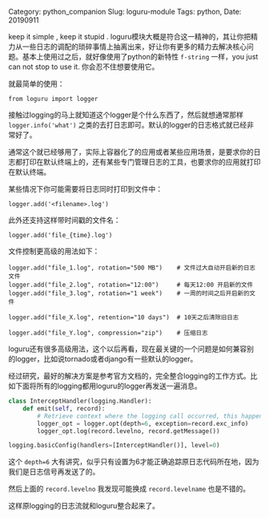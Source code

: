 Category: python_companion
Slug: loguru-module
Tags:  python, 
Date: 20190911



keep it simple , keep it stupid . loguru模块大概是符合这一精神的，其让你把精力从一些日志的调配的琐碎事情上抽离出来，好让你有更多的精力去解决核心问题。基本上使用过之后，就好像使用了python的新特性 `f-string` 一样，you just can not stop to use it. 你会忍不住想要使用它。

就最简单的使用：

```
from loguru import logger
```

接触过logging的马上就知道这个logger是个什么东西了，然后就想通常那样 `logger.info('what')` 之类的去打日志即可。默认的logger的日志格式就已经非常好了。

通常这个就已经够用了，实际上容器化了的应用或者某些应用场景，是要求你的日志都打印在默认终端上的，还有某些专门管理日志的工具，也要求你的应用就打印在默认终端。

某些情况下你可能需要将日志同时打印到文件中：

```
logger.add('<filename>.log')
```

此外还支持这样带时间戳的文件名：

```
logger.add('file_{time}.log')
```



文件控制更高级的用法如下：

```
logger.add("file_1.log", rotation="500 MB")    # 文件过大自动开启新的日志文件
logger.add("file_2.log", rotation="12:00")     # 每天12:00 开启新的文件
logger.add("file_3.log", rotation="1 week")    # 一周的时间之后开启新的文件

logger.add("file_X.log", retention="10 days")  # 10天之后清除旧日志

logger.add("file_Y.log", compression="zip")    # 压缩日志
```

loguru还有很多高级用法，这个以后再看，现在最关键的一个问题是如何兼容别的logger，比如说tornado或者django有一些默认的logger。

经过研究，最好的解决方案是参考官方文档的，完全整合logging的工作方式。比如下面将所有的logging都用loguru的logger再发送一遍消息。

```python
class InterceptHandler(logging.Handler):
    def emit(self, record):
        # Retrieve context where the logging call occurred, this happens to be in the 6th frame upward
        logger_opt = logger.opt(depth=6, exception=record.exc_info)
        logger_opt.log(record.levelno, record.getMessage())

logging.basicConfig(handlers=[InterceptHandler()], level=0)
```

这个 `depth=6` 大有讲究，似乎只有设置为6才能正确追踪原日志代码所在地，因为我们是日志信号再发送了的。

然后上面的 `record.levelno` 我发现可能换成 `record.levelname` 也是不错的。

这样原logging的日志流就和loguru整合起来了。



